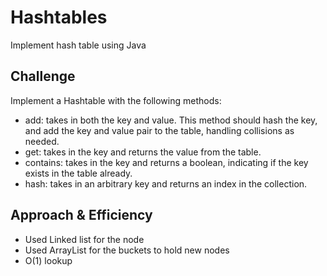 # Hashtables
Implement hash table using Java
<!-- Short summary or background information -->

## Challenge
Implement a Hashtable with the following methods:

- add: takes in both the key and value. This method should hash the key, and add the key and value pair to the table, handling collisions as needed. 
- get: takes in the key and returns the value from the table. 
- contains: takes in the key and returns a boolean, indicating if the key exists in the table already.
- hash: takes in an arbitrary key and returns an index in the collection.
<!-- Description of the challenge -->

## Approach & Efficiency
- Used Linked list for the node
- Used ArrayList for the buckets to hold new nodes
- O(1) lookup
